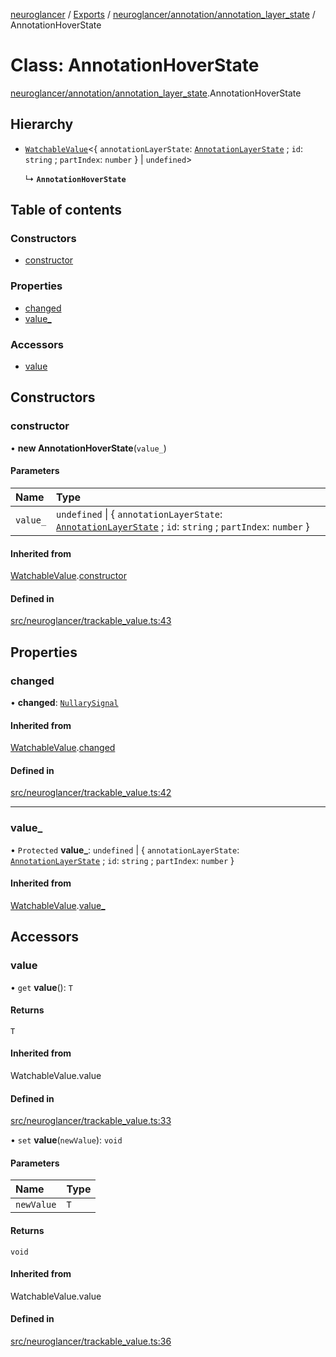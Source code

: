 [neuroglancer](../README.md) / [Exports](../modules.md) / [neuroglancer/annotation/annotation\_layer\_state](../modules/neuroglancer_annotation_annotation_layer_state.md) / AnnotationHoverState

# Class: AnnotationHoverState

[neuroglancer/annotation/annotation_layer_state](../modules/neuroglancer_annotation_annotation_layer_state.md).AnnotationHoverState

## Hierarchy

- [`WatchableValue`](neuroglancer_trackable_value.WatchableValue.md)<{ `annotationLayerState`: [`AnnotationLayerState`](neuroglancer_annotation_annotation_layer_state.AnnotationLayerState.md) ; `id`: `string` ; `partIndex`: `number`  } \| `undefined`\>

  ↳ **`AnnotationHoverState`**

## Table of contents

### Constructors

- [constructor](neuroglancer_annotation_annotation_layer_state.AnnotationHoverState.md#constructor)

### Properties

- [changed](neuroglancer_annotation_annotation_layer_state.AnnotationHoverState.md#changed)
- [value\_](neuroglancer_annotation_annotation_layer_state.AnnotationHoverState.md#value_)

### Accessors

- [value](neuroglancer_annotation_annotation_layer_state.AnnotationHoverState.md#value)

## Constructors

### constructor

• **new AnnotationHoverState**(`value_`)

#### Parameters

| Name | Type |
| :------ | :------ |
| `value_` | `undefined` \| { `annotationLayerState`: [`AnnotationLayerState`](neuroglancer_annotation_annotation_layer_state.AnnotationLayerState.md) ; `id`: `string` ; `partIndex`: `number`  } |

#### Inherited from

[WatchableValue](neuroglancer_trackable_value.WatchableValue.md).[constructor](neuroglancer_trackable_value.WatchableValue.md#constructor)

#### Defined in

[src/neuroglancer/trackable_value.ts:43](https://github.com/ActiveBrainAtlas2/neuroglancer/blob/034b457d/src/neuroglancer/trackable_value.ts#L43)

## Properties

### changed

• **changed**: [`NullarySignal`](neuroglancer_util_signal.NullarySignal.md)

#### Inherited from

[WatchableValue](neuroglancer_trackable_value.WatchableValue.md).[changed](neuroglancer_trackable_value.WatchableValue.md#changed)

#### Defined in

[src/neuroglancer/trackable_value.ts:42](https://github.com/ActiveBrainAtlas2/neuroglancer/blob/034b457d/src/neuroglancer/trackable_value.ts#L42)

___

### value\_

• `Protected` **value\_**: `undefined` \| { `annotationLayerState`: [`AnnotationLayerState`](neuroglancer_annotation_annotation_layer_state.AnnotationLayerState.md) ; `id`: `string` ; `partIndex`: `number`  }

#### Inherited from

[WatchableValue](neuroglancer_trackable_value.WatchableValue.md).[value_](neuroglancer_trackable_value.WatchableValue.md#value_)

## Accessors

### value

• `get` **value**(): `T`

#### Returns

`T`

#### Inherited from

WatchableValue.value

#### Defined in

[src/neuroglancer/trackable_value.ts:33](https://github.com/ActiveBrainAtlas2/neuroglancer/blob/034b457d/src/neuroglancer/trackable_value.ts#L33)

• `set` **value**(`newValue`): `void`

#### Parameters

| Name | Type |
| :------ | :------ |
| `newValue` | `T` |

#### Returns

`void`

#### Inherited from

WatchableValue.value

#### Defined in

[src/neuroglancer/trackable_value.ts:36](https://github.com/ActiveBrainAtlas2/neuroglancer/blob/034b457d/src/neuroglancer/trackable_value.ts#L36)
